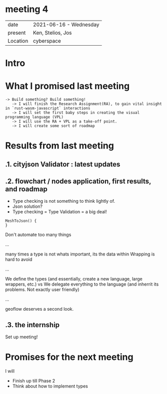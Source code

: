 # meeting 4
|          |                         |
| -------- | ----------------------- |
| date     | 2021-06-16 - Wednesday
| present  | Ken, Stelios, Jos
| Location | cyberspace


Intro
=====

What I promised last meeting
============================

```
-> Build something? Build something!
   -> I will finish the Research Assignment(RA), to gain vital insight in `rust-wasm-javascript` interactions
   -> I will set the first baby steps in creating the visual programming language (VPL)
   -> I will use the RA + VPL as a take-off point.
   -> I will create some sort of roadmap
```

Results from last meeting
======================================


.1. cityjson Validator : latest updates 
---------------------------------------


.2. flowchart / nodes application, first results, and roadmap
-------------------------------------------------------------


- Type checking is not something to think lightly of. 
- Json solution? 
- Type checking = Type Validation = a big deal!

```
MeshToJson() {
}
```

Don't automate too many things

...

many times a type is not whats important, its the data within
Wrapping is hard to avoid

...

We define the types (and essentially, create a new language, large wrappers, etc.)
vs 
We delegate everything to the language (and inherrit its problems. Not exactly user friendly)

...

geoflow deserves a second look.



.3. the internship
------------------

Set up meeting! 



Promises for the next meeting
=============================

I will
- Finish up till Phase 2 
- Think about how to implement types





